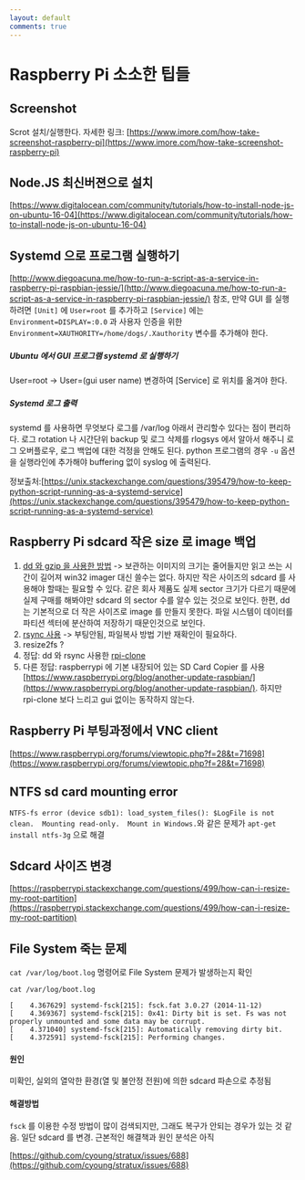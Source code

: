 ```yaml
---
layout: default
comments: true
---
```


# Raspberry Pi 소소한 팁들

## Screenshot
Scrot 설치/실행한다. 자세한 링크: [https://www.imore.com/how-take-screenshot-raspberry-pi](https://www.imore.com/how-take-screenshot-raspberry-pi)

## Node.JS 최신버젼으로 설치
[https://www.digitalocean.com/community/tutorials/how-to-install-node-js-on-ubuntu-16-04](https://www.digitalocean.com/community/tutorials/how-to-install-node-js-on-ubuntu-16-04)

## Systemd 으로 프로그램 실행하기
[http://www.diegoacuna.me/how-to-run-a-script-as-a-service-in-raspberry-pi-raspbian-jessie/](http://www.diegoacuna.me/how-to-run-a-script-as-a-service-in-raspberry-pi-raspbian-jessie/) 참조, 만약 GUI 를 실행하려면 `[Unit]` 에 `User=root` 를 추가하고 `[Service]` 에는 `Environment=DISPLAY=:0.0` 과 사용자 인증을 위한 `Environment=XAUTHORITY=/home/dogs/.Xauthority` 변수를 추가해야 한다.

##### Ubuntu 에서 GUI 프로그램 systemd 로 실행하기
User=root -> User=(gui user name) 변경하여 [Service] 로 위치를 옮겨야 한다.

##### Systemd 로그 출력
systemd 를 사용하면 무엇보다 로그를 /var/log 아래서 관리할수 있다는 점이 편리하다. 로그 rotation 나 시간단위 backup 및 로그 삭제를 rlogsys 에서 알아서 해주니 로그 오버플로우, 로그 백업에 대한 걱정을 안해도 된다. python 프로그램의 경우 `-u` 옵션을 실행라인에 추가해야 buffering 없이 syslog 에 출력된다.

정보출처:[https://unix.stackexchange.com/questions/395479/how-to-keep-python-script-running-as-a-systemd-service](https://unix.stackexchange.com/questions/395479/how-to-keep-python-script-running-as-a-systemd-service)

## Raspberry Pi sdcard 작은 size 로 image 백업 
1. [dd 와 gzip 을 사용한 방법](http://www.seleads.com/dd-used-space-only-image-file-using-gzip-solved/) -> 보관하는 이미지의 크기는 줄어들지만 읽고 쓰는 시간이 길어져 win32 imager 대신 쓸수는 없다. 하지만 작은 사이즈의 sdcard 를 사용해야 할때는 필요할 수 있다. 같은 회사 제품도 실제 sector 크기가 다르기 때문에 실제 구매를 해봐야만 sdcard 의 sector 수를 알수 있는 것으로 보인다. 한편, dd 는 기본적으로 더 작은 사이즈로 image 를 만들지 못한다. 파일 시스템이 데이터를 파티션 섹터에 분산하여 저장하기 때문인것으로 보인다.
1. [rsync 사용](https://www.ostechnix.com/backup-entire-linux-system-using-rsync/) -> 부팅안됨, 파일복사 방법 기반 재확인이 필요하다.
1. resize2fs ?
1. 정답: dd 와 rsync 사용한 [rpi-clone](https://github.com/billw2/rpi-clone)
1. 다른 정답: raspberrypi 에 기본 내장되어 있는 SD Card Copier 를 사용 [https://www.raspberrypi.org/blog/another-update-raspbian/](https://www.raspberrypi.org/blog/another-update-raspbian/). 하지만 rpi-clone 보다 느리고 gui 없이는 동작하지 않는다.

## Raspberry Pi 부팅과정에서 VNC client 
[https://www.raspberrypi.org/forums/viewtopic.php?f=28&t=71698](https://www.raspberrypi.org/forums/viewtopic.php?f=28&t=71698)

## NTFS sd card mounting error
`NTFS-fs error (device sdb1): load_system_files(): $LogFile is not clean.  Mounting read-only.  Mount in Windows.`와 같은 문제가  `apt-get install ntfs-3g` 으로 해결

## Sdcard 사이즈 변경
[https://raspberrypi.stackexchange.com/questions/499/how-can-i-resize-my-root-partition](https://raspberrypi.stackexchange.com/questions/499/how-can-i-resize-my-root-partition)

## File System 죽는 문제
<code>cat /var/log/boot.log</code> 명령어로 File System 문제가 발생하는지 확인
```
cat /var/log/boot.log

[    4.367629] systemd-fsck[215]: fsck.fat 3.0.27 (2014-11-12)
[    4.369367] systemd-fsck[215]: 0x41: Dirty bit is set. Fs was not properly unmounted and some data may be corrupt.
[    4.371040] systemd-fsck[215]: Automatically removing dirty bit.
[    4.372591] systemd-fsck[215]: Performing changes.

```

#### 원인
미확인, 실외의 열악한 환경(열 및 불안정 전원)에 의한 sdcard 파손으로 추정됨

#### 해결방법
<code>fsck</code> 를 이용한 수정 방법이 많이 검색되지만, 그래도 복구가 안되는 경우가 있는 것 같음. 일단 sdcard 를 변경. 근본적인 해결책과 원인 분석은 아직 

[https://github.com/cyoung/stratux/issues/688](https://github.com/cyoung/stratux/issues/688)
